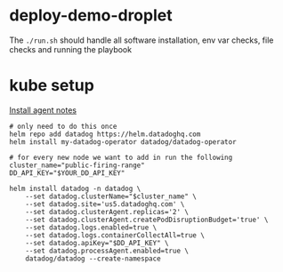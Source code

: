 # deploy-demo-droplet

The `./run.sh` should handle all software installation, env var checks, file checks and running the playbook

# kube setup

[Install agent notes](https://docs.datadoghq.com/containers/kubernetes/installation/?tab=operator)
```
# only need to do this once
helm repo add datadog https://helm.datadoghq.com
helm install my-datadog-operator datadog/datadog-operator

# for every new node we want to add in run the following
cluster_name="public-firing-range"
DD_API_KEY="$YOUR_DD_API_KEY"

helm install datadog -n datadog \
    --set datadog.clusterName="$cluster_name" \
    --set datadog.site='us5.datadoghq.com' \
    --set datadog.clusterAgent.replicas='2' \
    --set datadog.clusterAgent.createPodDisruptionBudget='true' \
    --set datadog.logs.enabled=true \
    --set datadog.logs.containerCollectAll=true \
    --set datadog.apiKey="$DD_API_KEY" \
    --set datadog.processAgent.enabled=true \
    datadog/datadog --create-namespace
```
